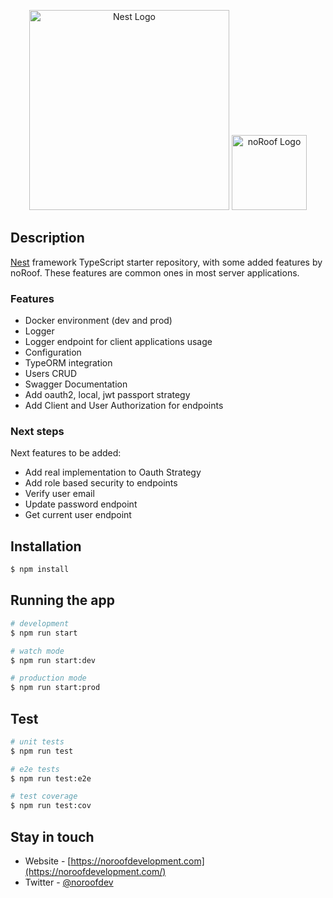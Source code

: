 <p align="center">
  <a href="http://nestjs.com/" target="blank"><img src="https://nestjs.com/img/logo_text.svg" width="320" alt="Nest Logo" /></a>
  <a href="https://noroofdevelopment.com/" target="blank"><img src="https://noroofdevelopment.com/assets/img/logo.png" height="120" alt="noRoof Logo" /></a>
</p>

## Description

[Nest](https://github.com/nestjs/nest) framework TypeScript starter repository, with some added features by noRoof. These features are common ones in most server applications.

### Features

- Docker environment (dev and prod)
- Logger
- Logger endpoint for client applications usage
- Configuration
- TypeORM integration
- Users CRUD
- Swagger Documentation
- Add oauth2, local, jwt passport strategy
- Add Client and User Authorization for endpoints

### Next steps

Next features to be added:

- Add real implementation to Oauth Strategy
- Add role based security to endpoints
- Verify user email
- Update password endpoint
- Get current user endpoint

## Installation

```bash
$ npm install
```

## Running the app

```bash
# development
$ npm run start

# watch mode
$ npm run start:dev

# production mode
$ npm run start:prod
```

## Test

```bash
# unit tests
$ npm run test

# e2e tests
$ npm run test:e2e

# test coverage
$ npm run test:cov
```

## Stay in touch

- Website - [https://noroofdevelopment.com](https://noroofdevelopment.com/)
- Twitter - [@noroofdev](https://twitter.com/noroofdev)
